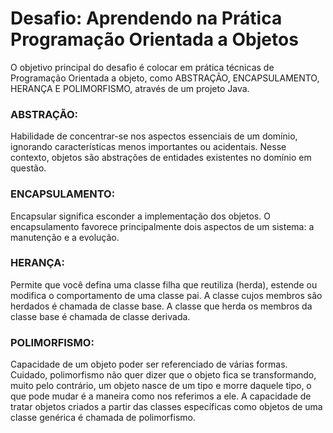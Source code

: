 <h1>Desafio: Aprendendo na Prática Programação Orientada a Objetos</h1>
<div></div>
<p>O objetivo principal do desafio é colocar em prática técnicas de Programação Orientada a objeto, como ABSTRAÇÃO, ENCAPSULAMENTO, HERANÇA E POLIMORFISMO, através de um projeto Java.</p>
<div></div>

<h3>ABSTRAÇÃO:</h3>
<p>Habilidade de concentrar-se nos aspectos essenciais de um domínio, ignorando características menos importantes ou acidentais. Nesse contexto, objetos são abstrações de entidades existentes no domínio em questão.</p>
<h3>ENCAPSULAMENTO:</h3>
<p>Encapsular significa esconder a implementação dos objetos. O encapsulamento favorece principalmente dois aspectos de um sistema: a manutenção e a evolução.</p>
<h3>HERANÇA:</h3>
<p>Permite que você defina uma classe filha que reutiliza (herda), estende ou modifica o comportamento de uma classe pai. A classe cujos membros são herdados é chamada de classe base. A classe que herda os membros da classe base é chamada de classe derivada.</p>
<h3>POLIMORFISMO:</h3>
<p>Capacidade de um objeto poder ser referenciado de várias formas. Cuidado, polimorfismo não quer dizer que o objeto fica se transformando, muito pelo contrário, um objeto nasce de um tipo e morre daquele tipo, o que pode mudar é a maneira como nos referimos a ele. A capacidade de tratar objetos criados a partir das classes específicas como objetos de uma classe genérica é chamada de polimorfismo.</p>
